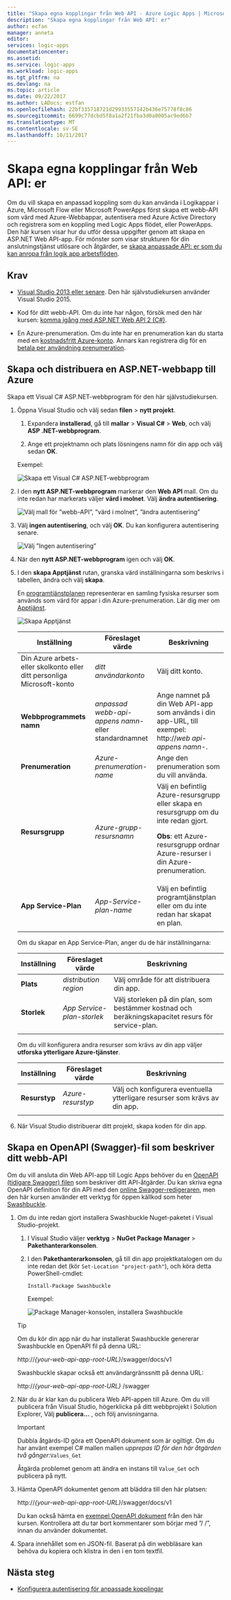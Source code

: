 ```yaml
---
title: "Skapa egna kopplingar från Web API - Azure Logic Apps | Microsoft Docs"
description: "Skapa egna kopplingar från Web API: er"
author: ecfan
manager: anneta
editor: 
services: logic-apps
documentationcenter: 
ms.assetid: 
ms.service: logic-apps
ms.workload: logic-apps
ms.tgt_pltfrm: na
ms.devlang: na
ms.topic: article
ms.date: 09/22/2017
ms.author: LADocs; estfan
ms.openlocfilehash: 22bf335718721d29933557142b436e75778f8c86
ms.sourcegitcommit: 6699c77dcbd5f8a1a2f21fba3d0a0005ac9ed6b7
ms.translationtype: MT
ms.contentlocale: sv-SE
ms.lasthandoff: 10/11/2017
---
```

# <a name="create-custom-connectors-from-web-apis"></a>Skapa egna kopplingar från Web API: er

Om du vill skapa en anpassad koppling som du kan använda i Logikappar i Azure, Microsoft Flow eller Microsoft PowerApps först skapa ett webb-API som värd med Azure-Webbappar, autentisera med Azure Active Directory och registrera som en koppling med Logic Apps flödet, eller PowerApps. Den här kursen visar hur du utför dessa uppgifter genom att skapa en ASP.NET Web API-app. För mönster som visar strukturen för din anslutningstjänst utlösare och åtgärder, se [skapa anpassade API: er som du kan anropa från logik app arbetsflöden](../logic-apps/logic-apps-create-api-app.md).

## <a name="prerequisites"></a>Krav

* [Visual Studio 2013 eller senare](https://www.visualstudio.com/vs/). Den här självstudiekursen använder Visual Studio 2015.

* Kod för ditt webb-API. Om du inte har någon, försök med den här kursen: [komma igång med ASP.NET Web API 2 (C#)](http://www.asp.net/web-api/overview/getting-started-with-aspnet-web-api/tutorial-your-first-web-api).

* En Azure-prenumeration. Om du inte har en prenumeration kan du starta med en [kostnadsfritt Azure-konto](https://azure.microsoft.com/free/). Annars kan registrera dig för en [betala per användning prenumeration](https://azure.microsoft.com/pricing/purchase-options/).

## <a name="create-and-deploy-an-aspnet-web-app-to-azure"></a>Skapa och distribuera en ASP.NET-webbapp till Azure

Skapa ett Visual C# ASP.NET-webbprogram för den här självstudiekursen. 

1. Öppna Visual Studio och välj sedan **filen** > **nytt projekt**.

   1. Expandera **installerad**, gå till **mallar** > **Visual C#** > **Web**, och välj **ASP .NET-webbprogram**.

   2. Ange ett projektnamn och plats lösningens namn för din app och välj sedan **OK**.

   Exempel:

   ![Skapa ett Visual C# ASP.NET-webbprogram](./media/custom-connector-build-web-api-app-tutorial/visual-studio-new-project-aspnet-web-app.png)

2. I den **nytt ASP.NET-webbprogram** markerar den **Web API** mall. Om du inte redan har markerats väljer **värd i molnet**. Välj **ändra autentisering**.

   ![Välj mall för ”webb-API”, ”värd i molnet”, ”ändra autentisering”](./media/custom-connector-build-web-api-app-tutorial/visual-studio-web-api-template.png)

3. Välj **ingen autentisering**, och välj **OK**. Du kan konfigurera autentisering senare.

   ![Välj ”Ingen autentisering”](./media/custom-connector-build-web-api-app-tutorial/visual-studio-change-authentication.png)

4. När den **nytt ASP.NET-webbprogram** igen och välj **OK**. 

5. I den **skapa Apptjänst** rutan, granska värd inställningarna som beskrivs i tabellen, ändra och välj **skapa**. 

   En [programtjänstplanen](../app-service/azure-web-sites-web-hosting-plans-in-depth-overview.md) representerar en samling fysiska resurser som används som värd för appar i din Azure-prenumeration. Lär dig mer om [Apptjänst](../app-service/app-service-value-prop-what-is.md).

   ![Skapa Apptjänst](./media/custom-connector-build-web-api-app-tutorial/visual-studio-create-app-service.png)

   | Inställning | Föreslaget värde | Beskrivning | 
   | ------- | --------------- | ----------- | 
   | Din Azure arbets- eller skolkonto eller ditt personliga Microsoft-konto | *ditt användarkonto* | Välj ditt konto. | 
   | **Webbprogrammets namn** | *anpassad webb-api-appens namn-* eller standardnamnet | Ange namnet på din Web API-app som används i din app-URL, till exempel: http://*web api-appens namn-*. | 
   | **Prenumeration** | *Azure-prenumeration-name* | Ange den prenumeration som du vill använda. | 
   | **Resursgrupp** | *Azure-grupp-resursnamn* | Välj en befintlig Azure-resursgrupp eller skapa en resursgrupp om du inte redan gjort. <p>**Obs**: ett Azure-resursgrupp ordnar Azure-resurser i din Azure-prenumeration. | 
   | **App Service-Plan** | *App-Service-plan-name* | Välj en befintlig programtjänstplan eller om du inte redan har skapat en plan. | 
   |||| 

   Om du skapar en App Service-Plan, anger du de här inställningarna:

   | Inställning | Föreslaget värde | Beskrivning | 
   | ------- | --------------- | ----------- | 
   | **Plats** | *distribution region* | Välj område för att distribuera din app. | 
   | **Storlek** | *App Service-plan-storlek* | Välj storleken på din plan, som bestämmer kostnad och beräkningskapacitet resurs för service-plan. | 
   |||| 

   Om du vill konfigurera andra resurser som krävs av din app väljer **utforska ytterligare Azure-tjänster**.

   | Inställning | Föreslaget värde | Beskrivning | 
   | ------- | --------------- | ----------- | 
   | **Resurstyp** | *Azure-resurstyp* | Välj och konfigurera eventuella ytterligare resurser som krävs av din app. | 
   |||| 

6. När Visual Studio distribuerar ditt projekt, skapa koden för din app.

## <a name="create-an-openapi-swagger-file-that-describes-your-web-api"></a>Skapa en OpenAPI (Swagger)-fil som beskriver ditt webb-API

Om du vill ansluta din Web API-app till Logic Apps behöver du en [OpenAPI (tidigare Swagger) filen](http://swagger.io/) som beskriver ditt API-åtgärder. Du kan skriva egna OpenAPI definition för din API med den [online Swagger-redigeraren](http://editor.swagger.io/), men den här kursen använder ett verktyg för öppen källkod som heter [Swashbuckle](https://github.com/domaindrivendev/Swashbuckle/blob/master/README.md).

1. Om du inte redan gjort installera Swashbuckle Nuget-paketet i Visual Studio-projekt.

   1. I Visual Studio väljer **verktyg** > **NuGet Package Manager** > 
    **Pakethanterarkonsolen**.

   2. I den **Pakethanterarkonsolen**, gå till din app projektkatalogen om du inte redan det (kör `Set-Location "project-path"`), och köra detta PowerShell-cmdlet: 
   
      `Install-Package Swashbuckle`

      Exempel:

      ![Package Manager-konsolen, installera Swashbuckle](./media/custom-connector-build-web-api-app-tutorial/visual-studio-package-manager-install-swashbuckle.png)

   > [!TIP]
   > Om du kör din app när du har installerat Swashbuckle genererar Swashbuckle en OpenAPI fil på denna URL: 
   >
   > http://*{your-web-api-app-root-URL}*/swagger/docs/v1
   > 
   > Swashbuckle skapar också ett användargränssnitt på denna URL: 
   > 
   > http://*{your-web-api-app-root-URL}*  /swagger

3. När du är klar kan du publicera Web API-appen till Azure. Om du vill publicera från Visual Studio, högerklicka på ditt webbprojekt i Solution Explorer, Välj **publicera...** , och följ anvisningarna.

   > [!IMPORTANT]
   > Dubbla åtgärds-ID göra ett OpenAPI dokument som är ogiltigt. Om du har använt exempel C# mallen mallen *upprepas ID för den här åtgärden två gånger*:`Values_Get` 
   > 
   > Åtgärda problemet genom att ändra en instans till `Value_Get` och publicera på nytt.

4. Hämta OpenAPI dokumentet genom att bläddra till den här platsen: 

   http://*{your-web-api-app-root-URL}*/swagger/docs/v1

   Du kan också hämta en [exempel OpenAPI dokument](https://pwrappssamples.blob.core.windows.net/samples/webAPI.json) från den här kursen. 
   Kontrollera att du tar bort kommentarer som börjar med ”/ /”, innan du använder dokumentet.

5. Spara innehållet som en JSON-fil. Baserat på din webbläsare kan behöva du kopiera och klistra in den i en tom textfil.

## <a name="next-steps"></a>Nästa steg

* [Konfigurera autentisering för anpassade kopplingar](../logic-apps/custom-connector-azure-active-directory-authentication.md)











